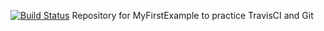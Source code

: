 [![Build Status](https://travis-ci.org/gagesmithcode/MyFirstExample.svg?branch=master)](https://travis-ci.org/gagesmithcode/MyFirstExample)
Repository for MyFirstExample to practice TravisCI and Git